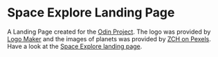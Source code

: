 # Space Explore Landing Page
A Landing Page created for the [Odin Project](https://www.theodinproject.com/lessons/foundations-landing-page). The logo was provided by [Logo Maker](https://www.logomaker.net/) and the images of planets was provided by [ZCH on Pexels](https://www.pexels.com/@zch-2791918/). Have a look at the [Space Explore landing page](https://anabilhoque.github.io/Sapce-Explore-Landing-Page/).